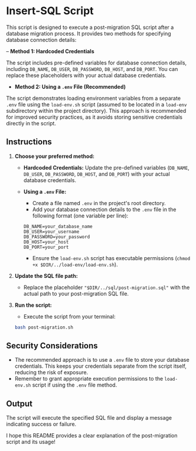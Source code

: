 # Insert-SQL Script

This script is designed to execute a post-migration SQL script after a database migration process. It provides two methods for specifying database connection details:

– **Method 1: Hardcoded Credentials**

The script includes pre-defined variables for database connection details, including `DB_NAME`, `DB_USER`, `DB_PASSWORD`, `DB_HOST`, and `DB_PORT`. You can replace these placeholders with your actual database credentials.

- **Method 2: Using a `.env` File (Recommended)**

The script demonstrates loading environment variables from a separate `.env` file using the `load-env.sh` script (assumed to be located in a `load-env` subdirectory within the project directory). This approach is recommended for improved security practices, as it avoids storing sensitive credentials directly in the script.

## Instructions

1. **Choose your preferred method:**

   - **Hardcoded Credentials:** Update the pre-defined variables (`DB_NAME`, `DB_USER`, `DB_PASSWORD`, `DB_HOST`, and `DB_PORT`) with your actual database credentials.
   - **Using a `.env` File:**

     - Create a file named `.env` in the project's root directory.
     - Add your database connection details to the `.env` file in the following format (one variable per line):

     ```env
     DB_NAME=your_database_name
     DB_USER=your_username
     DB_PASSWORD=your_password
     DB_HOST=your_host
     DB_PORT=your_port
     ```

     - Ensure the `load-env.sh` script has executable permissions (`chmod +x $DIR/../load-env/load-env.sh`).

2. **Update the SQL file path:**

   - Replace the placeholder `"$DIR/../sql/post-migration.sql"` with the actual path to your post-migration SQL file.

3. **Run the script:**

   - Execute the script from your terminal:

   ```bash
   bash post-migration.sh
   ```

## Security Considerations

- The recommended approach is to use a `.env` file to store your database credentials. This keeps your credentials separate from the script itself, reducing the risk of exposure.
- Remember to grant appropriate execution permissions to the `load-env.sh` script if using the `.env` file method.

## Output

The script will execute the specified SQL file and display a message indicating success or failure.

I hope this README provides a clear explanation of the post-migration script and its usage!
